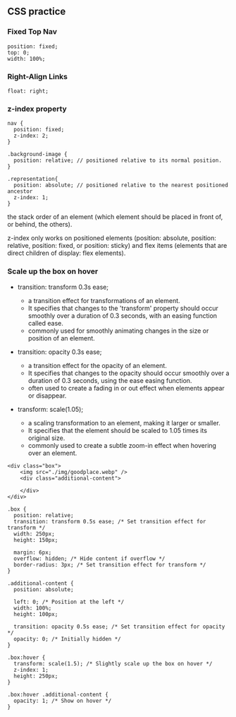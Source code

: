 ## CSS practice

### Fixed Top Nav

```
position: fixed;
top: 0;
width: 100%;
```

### Right-Align Links

```
float: right;
```

### z-index property

```
nav {
  position: fixed;
  z-index: 2;
}

.background-image {
  position: relative; // positioned relative to its normal position.
}

.representation{
  position: absolute; // positioned relative to the nearest positioned ancestor
  z-index: 1;
}
```

the stack order of an element (which element should be placed in front of, or behind, the others).

z-index only works on positioned elements (position: absolute, position: relative, position: fixed, or position: sticky) and flex items (elements that are direct children of display: flex elements).

### Scale up the box on hover

- transition: transform 0.3s ease;

  - a transition effect for transformations of an element.
  - It specifies that changes to the 'transform' property should occur smoothly over a duration of 0.3 seconds, with an easing function called ease.
  - commonly used for smoothly animating changes in the size or position of an element.

- transition: opacity 0.3s ease;

  - a transition effect for the opacity of an element.
  - It specifies that changes to the opacity should occur smoothly over a duration of 0.3 seconds, using the ease easing function.
  - often used to create a fading in or out effect when elements appear or disappear.

- transform: scale(1.05);
  - a scaling transformation to an element, making it larger or smaller.
  - It specifies that the element should be scaled to 1.05 times its original size.
  - commonly used to create a subtle zoom-in effect when hovering over an element.

```
<div class="box">
    <img src="./img/goodplace.webp" />
    <div class="additional-content">

    </div>
</div>

.box {
  position: relative;
  transition: transform 0.5s ease; /* Set transition effect for transform */
  width: 250px;
  height: 150px;

  margin: 6px;
  overflow: hidden; /* Hide content if overflow */
  border-radius: 3px; /* Set transition effect for transform */
}

.additional-content {
  position: absolute;

  left: 0; /* Position at the left */
  width: 100%;
  height: 100px;

  transition: opacity 0.5s ease; /* Set transition effect for opacity */
  opacity: 0; /* Initially hidden */
}

.box:hover {
  transform: scale(1.5); /* Slightly scale up the box on hover */
  z-index: 1;
  height: 250px;
}

.box:hover .additional-content {
  opacity: 1; /* Show on hover */
}

```
